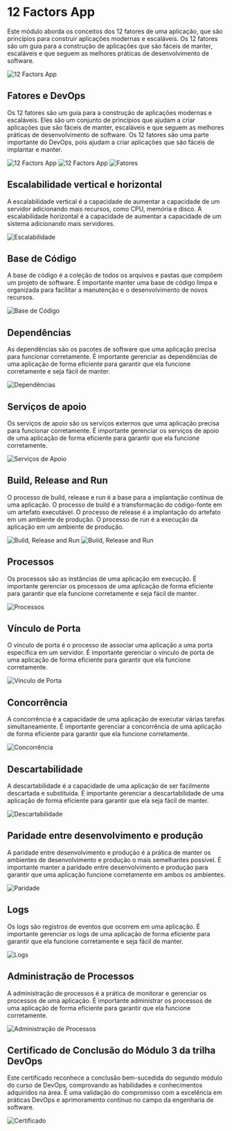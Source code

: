 # 12 Factors App

Este módulo aborda os conceitos dos 12 fatores de uma aplicação, que são princípios para construir aplicações modernas e escaláveis. Os 12 fatores são um guia para a construção de aplicações que são fáceis de manter, escaláveis e que seguem as melhores práticas de desenvolvimento de software.

![12 Factors App](imagens/imagem-1.png)

## Fatores e DevOps

Os 12 fatores são um guia para a construção de aplicações modernas e escaláveis. Eles são um conjunto de princípios que ajudam a criar aplicações que são fáceis de manter, escaláveis e que seguem as melhores práticas de desenvolvimento de software. Os 12 fatores são uma parte importante do DevOps, pois ajudam a criar aplicações que são fáceis de implantar e manter.

![12 Factors App](imagens/imagem-2.png)
![12 Factors App](imagens/imagem-3.png)
![Fatores](imagens/imagem-4.png)

## Escalabilidade vertical e horizontal

A escalabilidade vertical é a capacidade de aumentar a capacidade de um servidor adicionando mais recursos, como CPU, memória e disco. A escalabilidade horizontal é a capacidade de aumentar a capacidade de um sistema adicionando mais servidores.

![Escalabilidade](imagens/imagem-5.png)

## Base de Código

A base de código é a coleção de todos os arquivos e pastas que compõem um projeto de software. É importante manter uma base de código limpa e organizada para facilitar a manutenção e o desenvolvimento de novos recursos.

![Base de Código](imagens/imagem-6.png)

## Dependências

As dependências são os pacotes de software que uma aplicação precisa para funcionar corretamente. É importante gerenciar as dependências de uma aplicação de forma eficiente para garantir que ela funcione corretamente e seja fácil de manter.

![Dependências](imagens/imagem-7.png)

## Serviços de apoio

Os serviços de apoio são os serviços externos que uma aplicação precisa para funcionar corretamente. É importante gerenciar os serviços de apoio de uma aplicação de forma eficiente para garantir que ela funcione corretamente.

![Serviços de Apoio](imagens/imagem-8.png)

## Build, Release and Run

O processo de build, release e run é a base para a implantação contínua de uma aplicação. O processo de build é a transformação do código-fonte em um artefato executável. O processo de release é a implantação do artefato em um ambiente de produção. O processo de run é a execução da aplicação em um ambiente de produção.

![Build, Release and Run](imagens/imagem-9.png)
![Build, Release and Run](imagens/imagem-10.png)

## Processos

Os processos são as instâncias de uma aplicação em execução. É importante gerenciar os processos de uma aplicação de forma eficiente para garantir que ela funcione corretamente e seja fácil de manter.

![Processos](imagens/imagem-11.png)

## Vínculo de Porta

O vínculo de porta é o processo de associar uma aplicação a uma porta específica em um servidor. É importante gerenciar o vínculo de porta de uma aplicação de forma eficiente para garantir que ela funcione corretamente.

![Vínculo de Porta](imagens/imagem-12.png)

## Concorrência

A concorrência é a capacidade de uma aplicação de executar várias tarefas simultaneamente. É importante gerenciar a concorrência de uma aplicação de forma eficiente para garantir que ela funcione corretamente.

![Concorrência](imagens/imagem-13.png)

## Descartabilidade

A descartabilidade é a capacidade de uma aplicação de ser facilmente descartada e substituída. É importante gerenciar a descartabilidade de uma aplicação de forma eficiente para garantir que ela seja fácil de manter.

![Descartabilidade](imagens/imagem-14.png)

## Paridade entre desenvolvimento e produção

A paridade entre desenvolvimento e produção é a prática de manter os ambientes de desenvolvimento e produção o mais semelhantes possível. É importante manter a paridade entre desenvolvimento e produção para garantir que uma aplicação funcione corretamente em ambos os ambientes.

![Paridade](imagens/imagem-15.png)

## Logs

Os logs são registros de eventos que ocorrem em uma aplicação. É importante gerenciar os logs de uma aplicação de forma eficiente para garantir que ela funcione corretamente e seja fácil de manter.

![Logs](imagens/imagem-16.png)

## Administração de Processos

A administração de processos é a prática de monitorar e gerenciar os processos de uma aplicação. É importante administrar os processos de uma aplicação de forma eficiente para garantir que ela funcione corretamente.

![Administração de Processos](imagens/imagem-17.png)

## Certificado de Conclusão do Módulo 3 da trilha DevOps

Este certificado reconhece a conclusão bem-sucedida do segundo módulo do curso de DevOps, comprovando as habilidades e conhecimentos adquiridos na área. É uma validação do compromisso com a excelência em práticas DevOps e aprimoramento contínuo no campo da engenharia de software.

![Certificado](imagens/imagem-18.png)
